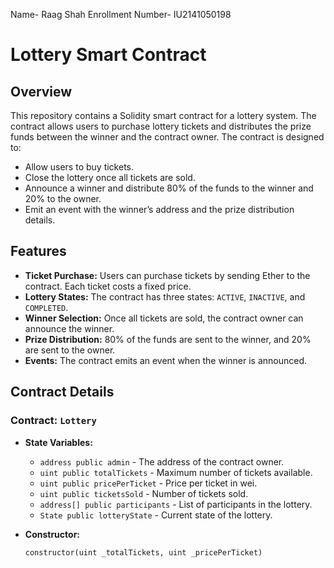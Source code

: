 Name- Raag Shah
Enrollment Number- IU2141050198
# Lottery Smart Contract

## Overview

This repository contains a Solidity smart contract for a lottery system. The contract allows users to purchase lottery tickets and distributes the prize funds between the winner and the contract owner. The contract is designed to:

- Allow users to buy tickets.
- Close the lottery once all tickets are sold.
- Announce a winner and distribute 80% of the funds to the winner and 20% to the owner.
- Emit an event with the winner’s address and the prize distribution details.

## Features

- **Ticket Purchase:** Users can purchase tickets by sending Ether to the contract. Each ticket costs a fixed price.
- **Lottery States:** The contract has three states: `ACTIVE`, `INACTIVE`, and `COMPLETED`.
- **Winner Selection:** Once all tickets are sold, the contract owner can announce the winner.
- **Prize Distribution:** 80% of the funds are sent to the winner, and 20% are sent to the owner.
- **Events:** The contract emits an event when the winner is announced.

## Contract Details

### Contract: `Lottery`

- **State Variables:**
  - `address public admin` - The address of the contract owner.
  - `uint public totalTickets` - Maximum number of tickets available.
  - `uint public pricePerTicket` - Price per ticket in wei.
  - `uint public ticketsSold` - Number of tickets sold.
  - `address[] public participants` - List of participants in the lottery.
  - `State public lotteryState` - Current state of the lottery.

- **Constructor:**
  ```solidity
  constructor(uint _totalTickets, uint _pricePerTicket)

